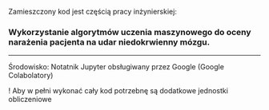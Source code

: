Zamieszczony kod jest częścią pracy inżynierskiej: 

### Wykorzystanie algorytmów uczenia maszynowego do oceny narażenia pacjenta na udar niedokrwienny mózgu.

_______________________________________________________________________________________________________

 Środowisko: Notatnik Jupyter obsługiwany przez Google (Google Colabolatory)

 ! Aby w pełni wykonać cały kod potrzebnę są dodatkowe jednostki obliczeniowe
